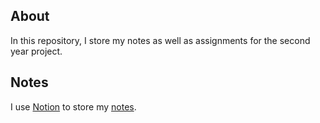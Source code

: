 ## About
In this repository, I store my notes as well as assignments for the second year project.

## Notes
I use [Notion](https://www.notion.so/product) to store my [notes](https://ludekcizinsky.notion.site/3ca877f373ae4c699fe9f219f8741f0f?v=715ac84d112e41849cd61e292238a044).
